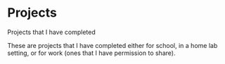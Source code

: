 # Projects
Projects that I have completed

These are projects that I have completed either for school, in a home lab setting, or for work (ones that I have permission to share).
